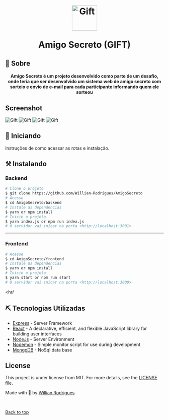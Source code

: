 <h1 align="center">
    <img alt="Gift" title="Gift" src="https://github.com/Willian-Rodrigues/AmigoSecreto/blob/main/frontend/src/assets/logo.svg" width="80px" />
    <p>Amigo Secreto (GIFT)</p>
</h1>


## 🧐 Sobre <a name = "fabricio"></a>

<h4 align="center"> 
	Amigo Secreto é um projeto desenvolvido como parte de um desafio, 
  onde teria que ser desenvolvido um sistema web de amigo secreto com sorteio e envio de e-mail para cada participante 
  informando quem ele sorteou
</h4>

## Screenshot

<img alt="Gift" src="https://github.com/Willian-Rodrigues/AmigoSecreto/blob/main/frontend/src/assets/screen.png" />

<img alt="Gift" src="https://github.com/Willian-Rodrigues/AmigoSecreto/blob/main/frontend/src/assets/screen1.png" />

<img alt="Gift" src="https://github.com/Willian-Rodrigues/AmigoSecreto/blob/main/frontend/src/assets/screen2.png" />

<img alt="Gift" src="https://github.com/Willian-Rodrigues/AmigoSecreto/blob/main/frontend/src/assets/screen3.png" />


## 🏁 Iniciando <a name = "getting_started"></a>
Instruções de como acessar as rotas e instalação.


## ⚒ Instalando <a name = "installing"></a>

### Backend

```bash
# Clone o projeto
$ git clone https://github.com/Willian-Rodrigues/AmigoSecreto
# Acesse
$ cd AmigoSecreto/backend
# Instale as dependencias
$ yarn or npm install
# Inicie o projeto
$ yarn index.js or npm run index.js
# O servidor vai inicar na porta <http://localhost:3001>
```

<hr/>

### Frontend

```bash
# Acesse
$ cd AmigoSecreto/frontend
# Instale as dependencias
$ yarn or npm install
# Inicie o projeto
$ yarn start or npm run start
# O servidor vai inicar na porta <http://localhost:3000>
```

<hr/

## ⛏️ Tecnologias Utilizadas <a name = "built_using"></a>

- [Express](https://expressjs.com/) - Server Framework
- [React](https://pt-br.reactjs.org/) - A declarative, efficient, and flexible JavaScript library for building user interfaces
- [NodeJs](https://nodejs.org/en/) - Server Environment
- [Nodemon](https://www.npmjs.com/package/nodemon) - Simple monitor script for use during development
- [MongoDB](https://www.mongodb.com/) - NoSql data base


## License

This project is under license from MIT. For more details, see the [LICENSE](LICENSE.md) file.

Made with 💜 by <a href="https://github.com/Willian-Rodrigues" target="_blank">Willian Rodrigues</a>

&#xa0;

<a href="#top">Back to top</a>

